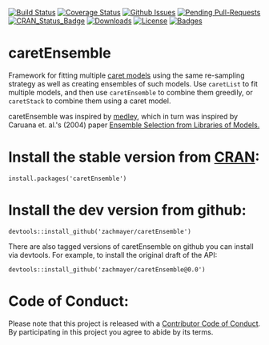 [![Build Status](http://img.shields.io/travis/zachmayer/caretEnsemble.svg?style=flat)](https://travis-ci.org/zachmayer/caretEnsemble)
[![Coverage Status](http://img.shields.io/coveralls/zachmayer/caretEnsemble.svg?style=flat)](https://coveralls.io/r/zachmayer/caretEnsemble)
[![Github Issues](http://githubbadges.herokuapp.com/zachmayer/caretEnsemble/issues.svg?style=flat)](https://github.com/zachmayer/caretEnsemble/issues)
[![Pending Pull-Requests](http://githubbadges.herokuapp.com/zachmayer/caretEnsemble/pulls.svg?style=flat)](https://github.com/zachmayer/caretEnsemble/pulls)
[![CRAN_Status_Badge](http://www.r-pkg.org/badges/version/caretEnsemble)](http://cran.r-project.org/web/packages/caretEnsemble)
[![Downloads](http://cranlogs.r-pkg.org/badges/caretEnsemble)](http://cran.rstudio.com/package=caretEnsemble)
[![License](http://img.shields.io/:license-mit-blue.svg?style=flat)](http://badges.mit-license.org)
[![Badges](http://img.shields.io/:badges-8/8-ff6799.svg?style=flat)](https://github.com/badges/badgerbadgerbadger)

# caretEnsemble
Framework for fitting multiple [caret models](https://github.com/topepo/caret) using the same re-sampling strategy as well as creating ensembles of such models.  Use `caretList` to fit multiple models, and then use `caretEnsemble` to combine them greedily, or `caretStack` to combine them using a caret model.

caretEnsemble was inspired by [medley](https://github.com/mewo2/medley), which in turn was inspired by Caruana et. al.'s (2004) paper [Ensemble Selection from Libraries of Models.](http://www.cs.cornell.edu/~caruana/ctp/ct.papers/caruana.icml04.icdm06long.pdf)

# Install the stable version from [CRAN](http://cran.r-project.org/web/packages/caretEnsemble/):
```{R}
install.packages('caretEnsemble')
```

# Install the dev version from github:
```{R}
devtools::install_github('zachmayer/caretEnsemble')
```

There are also tagged versions of caretEnsemble on github you can install via devtools.  For example, to install the original draft of the API:
```{R}
devtools::install_github('zachmayer/caretEnsemble@0.0')
```

# Code of Conduct:
Please note that this project is released with a [Contributor Code of Conduct](CONDUCT.md). By participating in this project you agree to abide by its terms.
